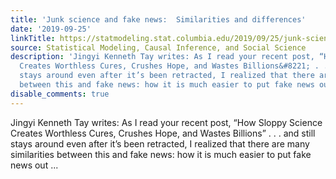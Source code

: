 ```yaml
---
title: 'Junk science and fake news:  Similarities and differences'
date: '2019-09-25'
linkTitle: https://statmodeling.stat.columbia.edu/2019/09/25/junk-science-and-fake-news-similarities-and-differences/
source: Statistical Modeling, Causal Inference, and Social Science
description: 'Jingyi Kenneth Tay writes: As I read your recent post, “How Sloppy Science
  Creates Worthless Cures, Crushes Hope, and Wastes Billions&#8221; . . . and still
  stays around even after it’s been retracted, I realized that there are many similarities
  between this and fake news: how it is much easier to put fake news out ...'
disable_comments: true
---
```

Jingyi Kenneth Tay writes: As I read your recent post, “How Sloppy Science Creates Worthless Cures, Crushes Hope, and Wastes Billions&#8221; . . . and still stays around even after it’s been retracted, I realized that there are many similarities between this and fake news: how it is much easier to put fake news out ...